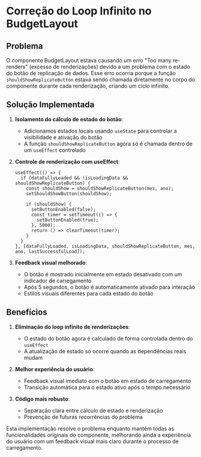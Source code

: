 # Correção do Loop Infinito no BudgetLayout

## Problema

O componente BudgetLayout estava causando um erro "Too many re-renders" (excesso de renderizações) devido a um problema com o estado do botão de replicação de dados. Esse erro ocorria porque a função `shouldShowReplicateButton` estava sendo chamada diretamente no corpo do componente durante cada renderização, criando um ciclo infinito.

## Solução Implementada

1. **Isolamento do cálculo de estado do botão**:
   - Adicionamos estados locais usando `useState` para controlar a visibilidade e ativação do botão
   - A função `shouldShowReplicateButton` agora só é chamada dentro de um `useEffect` controlado

2. **Controle de renderização com useEffect**:
   ```tsx
   useEffect(() => {
     if (dataFullyLoaded && !isLoadingData && shouldShowReplicateButton) {
       const shouldShow = shouldShowReplicateButton(mes, ano);
       setShouldShowButton(shouldShow);
       
       if (shouldShow) {
         setButtonEnabled(false);
         const timer = setTimeout(() => {
           setButtonEnabled(true);
         }, 5000);
         return () => clearTimeout(timer);
       }
     }
   }, [dataFullyLoaded, isLoadingData, shouldShowReplicateButton, mes, ano, lastSuccessfulLoad]);
   ```

3. **Feedback visual melhorado**:
   - O botão é mostrado inicialmente em estado desativado com um indicador de carregamento
   - Após 5 segundos, o botão é automaticamente ativado para interação
   - Estilos visuais diferentes para cada estado do botão

## Benefícios

1. **Eliminação do loop infinito de renderizações**:
   - O estado do botão agora é calculado de forma controlada dentro do `useEffect`
   - A atualização de estado só ocorre quando as dependências reais mudam

2. **Melhor experiência do usuário**:
   - Feedback visual imediato com o botão em estado de carregamento
   - Transição automática para o estado ativo após o tempo necessário

3. **Código mais robusto**:
   - Separação clara entre cálculo de estado e renderização
   - Prevenção de futuras recorrências do problema

Esta implementação resolve o problema enquanto mantém todas as funcionalidades originais do componente, melhorando ainda a experiência do usuário com um feedback visual mais claro durante o processo de carregamento.
